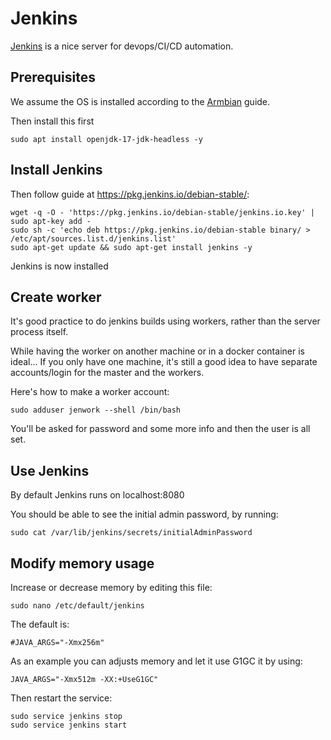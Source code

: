 # Jenkins

 [Jenkins](https://www.jenkins.io/) is a nice server for devops/CI/CD automation.

## Prerequisites

We assume the OS is installed according to the [Armbian](./ARMBIAN.md) guide.

Then install this first

    sudo apt install openjdk-17-jdk-headless -y

## Install Jenkins

Then follow guide at <https://pkg.jenkins.io/debian-stable/>:

    wget -q -O - 'https://pkg.jenkins.io/debian-stable/jenkins.io.key' | sudo apt-key add - 
    sudo sh -c 'echo deb https://pkg.jenkins.io/debian-stable binary/ > /etc/apt/sources.list.d/jenkins.list'
    sudo apt-get update && sudo apt-get install jenkins -y

Jenkins is now installed

## Create worker

It's good practice to do jenkins builds using workers, rather than the server process itself.

While having the worker on another machine or in a docker container is ideal... If you only have one machine, it's still a good idea to have separate accounts/login for the master and the workers.

Here's how to make a worker account:

    sudo adduser jenwork --shell /bin/bash

You'll be asked for password and some more info and then the user is all set.

## Use Jenkins

By default Jenkins runs on localhost:8080

You should be able to see the initial admin password, by running:

    sudo cat /var/lib/jenkins/secrets/initialAdminPassword

## Modify memory usage

Increase or decrease memory by editing this file:

    sudo nano /etc/default/jenkins

The default is:

    #JAVA_ARGS="-Xmx256m"

As an example you can adjusts memory and let it use G1GC it by using:

    JAVA_ARGS="-Xmx512m -XX:+UseG1GC"

Then restart the service:

    sudo service jenkins stop
    sudo service jenkins start
